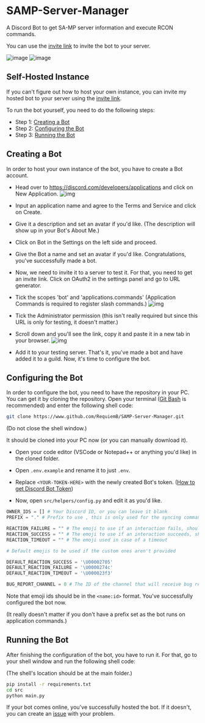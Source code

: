 # SAMP-Server-Manager

A Discord Bot to get SA-MP server information and execute RCON commands.

You can use the [invite link](https://discord.com/api/oauth2/authorize?client_id=740603763118702662&permissions=414464723008&scope=bot%20applications.commands) to invite the bot to your server.

![image](https://img.shields.io/badge/discord.py-2.3.2-blue.svg) ![image](https://img.shields.io/badge/Python-3.10-blue.svg)

## Self-Hosted Instance

If you can't figure out how to host your own instance, you can invite my hosted bot to your server using the [invite link](https://discord.com/api/oauth2/authorize?client_id=740603763118702662&permissions=414464723008&scope=bot%20applications.commands).

To run the bot yourself, you need to do the following steps:

* Step 1: [Creating a Bot](https://github.com/RequiemB/SAMP-Server-Manager#creating-a-bot)
* Step 2: [Configuring the Bot](https://github.com/RequiemB/SAMP-Server-Manager#configuring-the-bot)
* Step 3: [Running the Bot](https://github.com/RequiemB/SAMP-Server-Manager#running-the-bot)

## Creating a Bot

In order to host your own instance of the bot, you have to create a Bot account.

* Head over to https://discord.com/developers/applications and click on New Application.
![img](https://i.imgur.com/Ti28nIL.png)

* Input an application name and agree to the Terms and Service and click on Create.

* Give it a description and set an avatar if you'd like. (The description will show up in your Bot's About Me.)

* Click on Bot in the Settings on the left side and proceed.

* Give the Bot a name and set an avatar if you'd like. Congratulations, you've successfully made a bot.

* Now, we need to invite it to a server to test it. For that, you need to get an invite link. Click on OAuth2 in the settings panel and go to URL generator.

* Tick the scopes 'bot' and 'applications.commands' (Application Commands is required to register slash commands.)
![img](https://i.imgur.com/Y093orm.png)

* Tick the Administrator permission (this isn't really required but since this URL is only for testing, it doesn't matter.)

* Scroll down and you'll see the link, copy it and paste it in a new tab in your browser.
![img](https://i.imgur.com/smE20fV.png)

* Add it to your testing server. That's it, you've made a bot and have added it to a guild. Now, it's time to configure the bot.

## Configuring the Bot

In order to configure the bot, you need to have the repository in your PC. You can get it by cloning the repository. Open your terminal ([Git Bash](https://git-scm.com/downloads) is recommended) and enter the following shell code:

```sh
git clone https://www.github.com/RequiemB/SAMP-Server-Manager.git
```

(Do not close the shell window.)

It should be cloned into your PC now (or you can manually download it).

* Open your code editor (VSCode or Notepad++ or anything you'd like) in the cloned folder.

* Open `.env.example` and rename it to just `.env`.

* Replace `<YOUR-TOKEN-HERE>` with the newly created Bot's token. ([How to get Discord Bot Token](https://www.writebots.com/discord-bot-token/))
 
* Now, open `src/helpers/config.py` and edit it as you'd like.
```python
OWNER_IDS = [] # Your Discord ID, or you can leave it blank
PREFIX = "." # Prefix to use , this is only used for the syncing command

REACTION_FAILURE = "" # The emoji to use if an interaction fails, should be in the <name:id> format.
REACTION_SUCCESS = "" # The emoji to use if an interaction succeeds, should be in the <name:id> format.
REACTION_TIMEOUT = "" # The emoji used in case of a timeout

# Default emojis to be used if the custom ones aren't provided

DEFAULT_REACTION_SUCCESS = '\U00002705'
DEFAULT_REACTION_FAILURE = '\U0000274c'
DEFAULT_REACTION_TIMEOUT = '\U000023f3'

BUG_REPORT_CHANNEL = 0 # The ID of the channel that will receive bug reports
```
Note that emoji ids should be in the `<name:id>` format.
You've successfully configured the bot now.

(It really doesn't matter if you don't have a prefix set as the bot runs on application commands.)

## Running the Bot

After finishing the configuration of the bot, you have to run it. For that, go to your shell window and run the following shell code:

(The shell's location should be at the main folder.)
```sh
pip install -r requirements.txt
cd src
python main.py
```

If your bot comes online, you've successfully hosted the bot. If it doesn't, you can create an [issue](https://www.github.com/RequiemB/SAMP-Server-Manager/issues) with your problem.




    